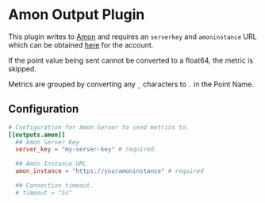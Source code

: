 # Amon Output Plugin

This plugin writes to [Amon](https://www.amon.cx) and requires an `serverkey`
and `amoninstance` URL which can be obtained
[here](https://www.amon.cx/docs/monitoring/) for the account.

If the point value being sent cannot be converted to a float64, the metric is
skipped.

Metrics are grouped by converting any `_` characters to `.` in the Point Name.

## Configuration

```toml
# Configuration for Amon Server to send metrics to.
[[outputs.amon]]
  ## Amon Server Key
  server_key = "my-server-key" # required.

  ## Amon Instance URL
  amon_instance = "https://youramoninstance" # required

  ## Connection timeout.
  # timeout = "5s"
```
